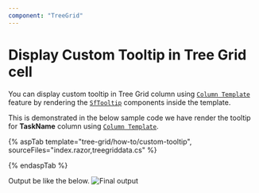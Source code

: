 ```yaml
---
component: "TreeGrid"
---
```


# Display Custom Tooltip in Tree Grid cell

You can display custom tooltip in Tree Grid column using [`Column Template`](https://blazor.syncfusion.com/documentation/treegrid/columns/#column-template) feature by rendering the [`SfTooltip`](https://blazor.syncfusion.com/documentation/tooltip/getting-started/) components inside the template.

This is demonstrated in the below sample code we have render the tooltip for **TaskName** column using [`Column Template`](https://blazor.syncfusion.com/documentation/treegrid/columns/#column-template).

{% aspTab template="tree-grid/how-to/custom-tooltip", sourceFiles="index.razor,treegriddata.cs" %}

{% endaspTab %}

Output be like the below.
![`Final output`](../images/custom-tooltip.PNG)